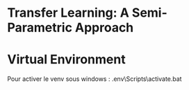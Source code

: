 # Transfer Learning: A Semi-Parametric Approach

<h1>Virtual Environment</h1>
Pour activer le venv sous windows : .env\Scripts\activate.bat